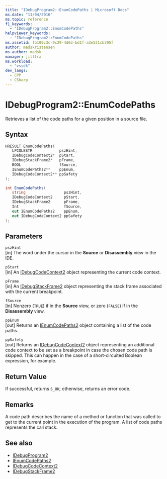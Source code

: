 ```yaml
---
title: "IDebugProgram2::EnumCodePaths | Microsoft Docs"
ms.date: "11/04/2016"
ms.topic: reference
f1_keywords:
  - "IDebugProgram2::EnumCodePaths"
helpviewer_keywords:
  - "IDebugProgram2::EnumCodePaths"
ms.assetid: fb100c3c-9c29-4d63-bd1f-a3e531cb395f
author: madskristensen
ms.author: madsk
manager: jillfra
ms.workload:
  - "vssdk"
dev_langs:
  - CPP
  - CSharp
---
```

# IDebugProgram2::EnumCodePaths
Retrieves a list of the code paths for a given position in a source file.

## Syntax

```cpp
HRESULT EnumCodePaths( 
   LPCOLESTR            pszHint,
   IDebugCodeContext2*  pStart,
   IDebugStackFrame2*   pFrame,
   BOOL                 fSource,
   IEnumCodePaths2**    ppEnum,
   IDebugCodeContext2** ppSafety
);
```

```csharp
int EnumCodePaths( 
   string                 pszHint,
   IDebugCodeContext2     pStart,
   IDebugStackFrame2      pFrame,
   Int                    fSource,
   out IEnumCodePaths2    ppEnum,
   out IDebugCodeContext2 ppSafety
);
```

## Parameters
`pszHint`\
[in] The word under the cursor in the **Source** or **Disassembly** view in the IDE.

`pStart`\
[in] An [IDebugCodeContext2](../../../extensibility/debugger/reference/idebugcodecontext2.md) object representing the current code context.

`pFrame`\
[in] An [IDebugStackFrame2](../../../extensibility/debugger/reference/idebugstackframe2.md) object representing the stack frame associated with the current breakpoint.

`fSource`\
[in] Nonzero (`TRUE`) if in the **Source** view, or zero (`FALSE`) if in the **Disassembly** view.

`ppEnum`\
[out] Returns an [IEnumCodePaths2](../../../extensibility/debugger/reference/ienumcodepaths2.md) object containing a list of the code paths.

`ppSafety`\
[out] Returns an [IDebugCodeContext2](../../../extensibility/debugger/reference/idebugcodecontext2.md) object representing an additional code context to be set as a breakpoint in case the chosen code path is skipped. This can happen in the case of a short-circuited Boolean expression, for example.

## Return Value
 If successful, returns `S_OK`; otherwise, returns an error code.

## Remarks
 A code path describes the name of a method or function that was called to get to the current point in the execution of the program. A list of code paths represents the call stack.

## See also
- [IDebugProgram2](../../../extensibility/debugger/reference/idebugprogram2.md)
- [IEnumCodePaths2](../../../extensibility/debugger/reference/ienumcodepaths2.md)
- [IDebugCodeContext2](../../../extensibility/debugger/reference/idebugcodecontext2.md)
- [IDebugStackFrame2](../../../extensibility/debugger/reference/idebugstackframe2.md)
